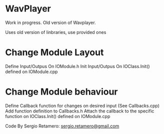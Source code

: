 # WavPlayer

Work in progress. Old version of Wavplayer.

Uses old version of linbraries, use provided ones



# Change Module Layout
Define Input/Outpus On IOModule.h
Init Input/Outpus On IOClass.Init() defined on IOModule.cpp

# Change Module behaviour
Define Callback function for changes on desired input (See Callbacks.cpp)
Add function definition to Callbacks.h
Attach the callback to the specific function on IOClass.Init() defined on IOModule.cpp


Code By Sergio Retamero: sergio.retamero@gmail.com

